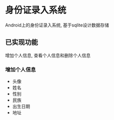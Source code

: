 # 身份证录入系统

Android上的身份证录入系统, 基于sqlite设计数据存储

## 已实现功能

增加个人信息, 查看个人信息和删除个人信息

### 增加个人信息

- 头像
- 姓名
- 性别
- 民族
- 出生日期
- 地址